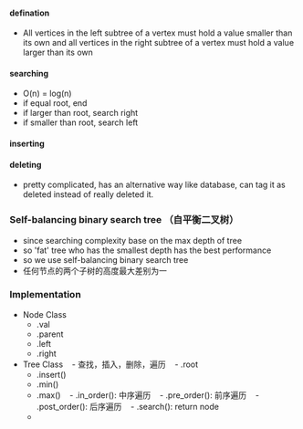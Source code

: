 #### defination
- All vertices in the left subtree of a vertex must hold a value smaller than its own
and all vertices in the right subtree of a vertex must hold a value larger than its own


#### searching
- O(n) = log(n)
- if equal root, end
- if larger than root, search right
- if smaller than root, search left

#### inserting


#### deleting
- pretty complicated, has an alternative way like database, can tag it as deleted instead of really deleted it.

### Self-balancing binary search tree （自平衡二叉树）
- since searching complexity base on the max depth of tree
- so 'fat' tree who has the smallest depth has the best performance
- so we use self-balancing binary search tree
- 任何节点的两个子树的高度最大差别为一


### Implementation
- Node Class
    - .val
    - .parent
    - .left
    - .right
- Tree Class
    - 查找，插入，删除，遍历
    - .root
    - .insert()
    - .min()
    - .max()
    - .in_order(): 中序遍历
    - .pre_order(): 前序遍历
    - .post_order(): 后序遍历
    - .search(): return node
    - 
